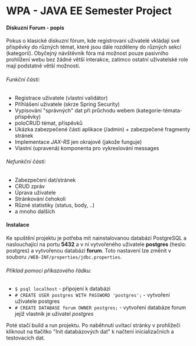 # WPA - JAVA EE Semester Project

#### Diskuzní Forum - popis

Pokus o klasické diskuzní fórum, kde registrovaní uživatelé vkládají své přispěvky do různých
témat, které jsou dále rozděleny do různých sekcí (kategorií). Obyčejný návštěvník fóra má
možnost pouze pasivního prohlížení webu bez žádné větší interakce, zatímco ostatní uživatelské
role mají podstatně větší možnosti.

###### Funkční části:
* Registrace uživatele (vlastní validátor)
* Příhlášení uživatele (skrze Spring Security)
* Vypisování "správných" dat při průchodu webem (kategorie-témata-příspěvky)
* poloCRUD témat, příspěvků
* Ukázka zabezpečené části aplikace (/admin) + zabezpečené fragmenty stránek
* Implementace *JAX-RS* jen okrajově (jakože funguje)
* Vlastní (upravená) komponenta pro vykreslování messages

###### Nefunkční části:
* Zabezpečení dat/stránek
* CRUD zpráv
* Úprava uživatele
* Stránkování čehokoli
* Různé statistiky (status, body, ..)
* a mnoho dalších

#### Instalace

Ke spuštění projektu je potřeba mít nainstalovanou databázi PostgreSQL a
naslouchající na portu **5432** a v ní vytvořeného uživatele **postgres** (heslo: postgres) a vytvořenou databázi **forum**.
Toto nastavení lze změnit v souboru `/WEB-INF/properties/jdbc.properties`.

###### Příklad pomocí příkazového řádku:
* `$ psql localhost` - připojení k databázi
* `# CREATE USER postgres WITH PASSWORD 'postgres';` - vytvoření uživatele postgres
* `# CREATE DATABASE forum OWNER postgres;` - vytvoření databáze forum jejíž vlastník je uživatel *postgres*

Poté stačí build a run projektu. Po naběhnutí uvítací stránky v prohlížeči
kliknout na tlačítko "Init databázových dat" k načtení inicializačních a testovacích dat.
